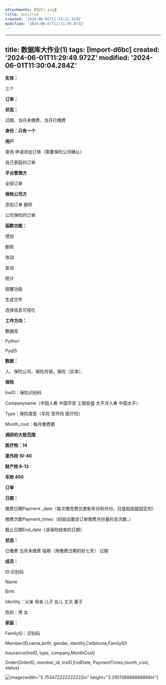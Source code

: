 ```yaml
---
attachments: [图片1.png]
title: Untitled
created: '2024-06-01T11:33:21.524Z'
modified: '2024-06-01T12:11:05.073Z'
---
```


---
title: 数据库大作业(1)
tags: [Import-d6bc]
created: '2024-06-01T11:29:49.972Z'
modified: '2024-06-01T11:30:04.284Z'
---

**实体：**

三个

**订单：**

**状态：**

过期、当月未缴费、当月已缴费

**身份：只有一个**

**用户**

查询 申请添加订单（需要保险公司确认）

自己家庭的订单

**平台管理方**

全部订单

**保险公司方**

添加订单 删除

公司保险的订单

**函数功能：**

增加

删除

改动

查询

统计

提醒功能

生成文件

选择信息可视化

**工作方向：**

数据库

Python

Pyqt5

**数据：**

人、保险公司、保险月销，保险（实体）、

**保险**

InsID：保险识别码

Companyname（中国人寿 中国平安 工银安盛 太平洋人寿 中国太平）

Type：保险类型（车险 意外险 医疗险）

Month\_cost：每月缴费额

**调研的大致范围**

**医疗险：14**

**意外险 10-40**

**财产险 8-13**

**车险 400**

**订单**

**日期：**

缴费日期Payment \_date（每次缴完费仅更新年份和月份。日是起始就固定的）

缴费次数Payment\_times（初始设置该订单缴费月份量的总次数，）

截止日期End\_date（该保险结束的日期）

**状态：**

已缴费 当月未缴费 临期（用缴费日期的前七天） 过期

**成员：**

ID:识别码

Name

Birth

Identity：父亲 母亲 儿子 女儿 丈夫 妻子

性别：男 女

**家庭：**

FamilyID：识别码

Member(ID,name,birth, gender, identity,Cellphone,FamilyID)

Insurance(InsID, type, company,MonthCost)

Order(OrderID, member\_id, InsID,EndDate, PaymentTimes,month\_cost,
status)

![image](https://github.com/Gserts/FamilyinsuranceSystem){width="5.753472222222222in"
height="3.295138888888889in"}

